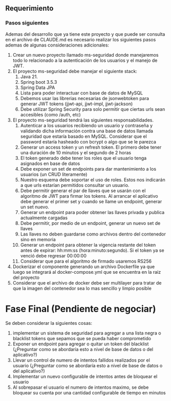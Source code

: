 ## Requerimiento

### Pasos siguientes
Ademas del desarrollo que ya tiene este proyecto y que puede ser consulta en el archivo de CLAUDE.md es necesario realizar los siguientes pasos ademas de algunas consideraciones adicionales:

1. Crear un nuevo proyecto llamado ms-seguridad donde manejaremos todo lo relacionado a la autenticación de los usuarios y el manejo de JWT.
2. El proyecto ms-seguridad debe manejar el siguiente stack:
    1. Java 21.
    2. Spring boot 3.5.3
    3. Spring Data JPA
    4. Lista para poder interactuar con base de datos de MySQL
    5. Debemos usar las librerias necesarias de jsonwebtoken para generar JWT tokens (jjwt-api, jjwt-impl, jjwt-jackson)
    6. Debe utilizar Spring Security para solo permitir que ciertas urls sean accesibles (como /auth, etc)
3. El proyecto ms-seguridad tendrá las siguientes responsabilidades.
    1. Autenticar a los usuarios recibiendo un usuario y contraseña y validando dicha información contra una base de datos llamada seguridad que estaría basado en MySQL. Considerar que el password estaría hasheado con bcrypt o algo que se le parezca
    2. Generar un access token y un refresh token. El primero debe tener una duración de 10 minutos y el segundo de 2 horas
    3. El token generado debe tener los roles que el usuario tenga asignados en base de datos
    4. Debe exponer un set de endpoints para dar mantenimiento a los usuarios (un CRUD literamente)
    5. Nuestro esquema debe soportar el uso de roles. Estos nos indicarán a que urls estarían permitidos consultar un usuario.
    6. Debe permitir generar el par de llaves que se usarán con el algoritmo de JWT para firmar los tokens. Al arrancar el aplicativo debe generar el primer set y cuando se llame un endpoint, generar un set nuevo.
    7. Generar un endpoint para poder obtener las llaves privada y publica actualmente cargadas
    8. Debe permitir, por medio de un endpoint, generar un nuevo set de llaves
    9. Las llaves no deben guardarse como archivos dentro del contenedor sino en memoria
    10. Generar un endpoint para obtener la vigencia restante del token antes de expirar: hh:mm:ss (hora:minuto:segundo). Si el token ya se venció debe regresar 00:00:00
    11. Considerar que para el algoritmo de firmado usaremos RS256
4. Dockerizar el componente generando un archivo Dockerfile ya que luego se integrará al docker-compose.yml que se encuentra en la raiz del proyecto
5. Considerar que el archivo de docker debe ser multilayer para tratar de que la imagen del contenedor sea lo mas sencillo y limpio posible



# Fase Final (Pendiente de negociar)
Se deben considerar la siguientes cosas:
1. implementar un sistema de seguridad para agregar a una lista negra o blacklist tokens que sepamos que se pueda haber comprometido
2. Exponer un endpoint para agregar o quitar un token del blacklist (¿Preguntar como se abordaría esto a nivel de base de datos o del aplicativo?)
3. Llevar un control de numero de intentos fallidos realizados por el usuario (¿Preguntar como se abordaría esto a nivel de base de datos o del aplicativo?)
4. Implementar un nuevo configurable de intentos antes de bloquear el usuario
5. Al sobrepasar el usuario el numero de intentos maximo, se debe bloquear su cuenta por una cantidad configurable de tiempo en minutos